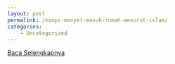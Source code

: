 ```yaml
---
layout: post
permalink: /mimpi-monyet-masuk-rumah-menurut-islam/
categories:
    - Uncategorized
---
```


[Baca Selengkapnya](/10)